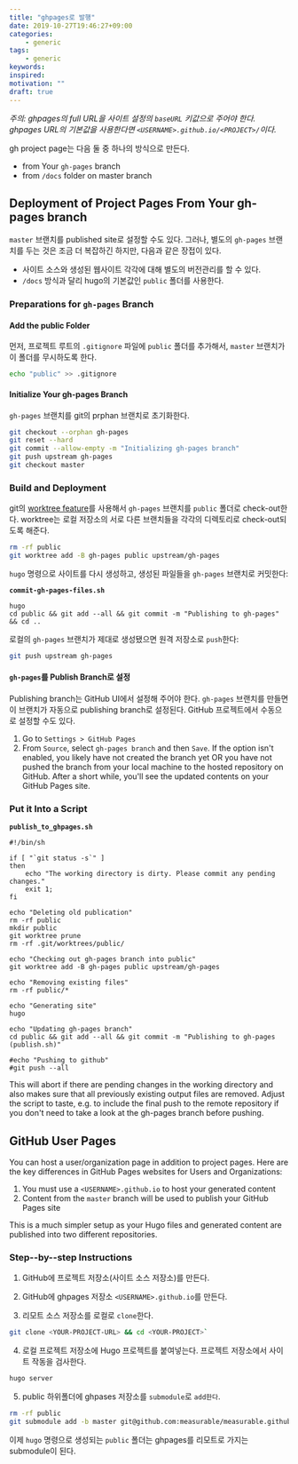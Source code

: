 ```yaml
---
title: "ghpages로 발행"
date: 2019-10-27T19:46:27+09:00
categories:
    - generic
tags:
    - generic
keywords:
inspired:
motivation: ""
draft: true
---
```


<em class="strongkorean">주의: </em>
<em class="emkorean">
ghpages의 full URL을 사이트 설정의 `baseURL` 키값으로 주어야 한다.
ghpages URL의 기본값을 사용한다면 `<USERNAME>.github.io/<PROJECT>/`이다.
</em>

gh project page는 다음 둘 중 하나의 방식으로 만든다.

- from Your `gh-pages` branch
- from `/docs` folder on master branch

## Deployment of Project Pages From Your gh-pages branch

`master` 브랜치를 published site로 설정할 수도 있다.
그러나,
별도의 `gh-pages` 브랜치를 두는 것은 조금 더 복잡하긴 하지만, 다음과 같은 장접이 있다.

- 사이트 소스와 생성된 웹사이트 각각에 대해 별도의 버전관리를 할 수 있다.
- `/docs` 방식과 달리 hugo의 기본값인 `public` 폴더를 사용한다.

### Preparations for `gh-pages` Branch

#### Add the public Folder

먼저, 프로젝트 루트의 `.gitignore` 파일에 `public` 폴더를 추가해서,
`master` 브랜치가 이 폴더를 무시하도록 한다.

```zsh
echo "public" >> .gitignore
```

#### Initialize Your gh-pages Branch

`gh-pages` 브랜치를 git의 prphan 브랜치로 초기화한다.

```zsh
git checkout --orphan gh-pages
git reset --hard
git commit --allow-empty -m "Initializing gh-pages branch"
git push upstream gh-pages
git checkout master
```

### Build and Deployment

git의 [worktree feature](https://git-scm.com/docs/git-worktree)를 사용해서 `gh-pages` 브랜치를 `public` 폴더로 check-out한다.
worktree는 로컬 저장소의 서로 다른 브랜치들을 각각의 디렉토리로 check-out되도록 해준다.


```zsh
rm -rf public
git worktree add -B gh-pages public upstream/gh-pages
```

`hugo` 명령으로 사이트를 다시 생성하고, 생성된 파일들을 `gh-pages` 브랜치로 커밋한다:

**`commit-gh-pages-files.sh`**

```
hugo
cd public && git add --all && git commit -m "Publishing to gh-pages" && cd ..
```

로컬의 `gh-pages` 브랜치가 제대로 생성됐으면 원격 저장소로 `push`한다:

```zsh
git push upstream gh-pages
```

#### `gh-pages`를 Publish Branch로 설정

Publishing branch는 GitHub UI에서 설정해 주어야 한다.
`gh-pages` 브랜치를 만들면 이 브랜치가 자동으로 publishing branch로 설정된다. GitHub 프로젝트에서 수동으로 설정할 수도 있다.

1. Go to `Settings > GitHub Pages`
2. From `Source`, select `gh-pages branch` and then `Save`. If the option isn't enabled, you likely have not created the branch yet OR you have not pushed the branch from your local machine to the hosted repository on GitHub.
After a short while, you'll see the updated contents on your GitHub Pages site.

### Put it Into a Script

**`publish_to_ghpages.sh`**

```
#!/bin/sh

if [ "`git status -s`" ]
then
    echo "The working directory is dirty. Please commit any pending changes."
    exit 1;
fi

echo "Deleting old publication"
rm -rf public
mkdir public
git worktree prune
rm -rf .git/worktrees/public/

echo "Checking out gh-pages branch into public"
git worktree add -B gh-pages public upstream/gh-pages

echo "Removing existing files"
rm -rf public/*

echo "Generating site"
hugo

echo "Updating gh-pages branch"
cd public && git add --all && git commit -m "Publishing to gh-pages (publish.sh)"

#echo "Pushing to github"
#git push --all
```

This will abort if there are pending changes in the working directory and also makes sure that all previously existing output files are removed. Adjust the script to taste, e.g. to include the final push to the remote repository if you don't need to take a look at the gh-pages branch before pushing.

## GitHub User Pages

You can host a user/organization page in addition to project pages. Here are the key differences in GitHub Pages websites for Users and Organizations:

1. You must use a `<USERNAME>.github.io` to host your generated content
2. Content from the `master` branch will be used to publish your GitHub Pages site

This is a much simpler setup as your Hugo files and generated content are published into two different repositories.

### Step--by--step Instructions

1. GitHub에 프로젝트 저장소(사이트 소스 저장소)를 만든다.

2. GitHub에 ghpages 저장소 `<USERNAME>.github.io`를 만든다.

3. 리모트 소스 저장소를 로컬로 `clone`한다.

```zsh
git clone <YOUR-PROJECT-URL> && cd <YOUR-PROJECT>`
```

4. 로컬 프로젝트 저장소에 Hugo 프로젝트를 붙여넣는다. 프로젝트 저장소에서 사이트 작동을 검사한다.

```zsh
hugo server
```

5. public 하위폴더에 ghpases 저장소를 `submodule`로 `add한다`.

```zsh
rm -rf public
git submodule add -b master git@github.com:measurable/measurable.github.io.git public
```

이제 `hugo` 명령으로 생성되는 `public` 폴더는 ghpages를 리모트로 가지는 submodule이 된다.

